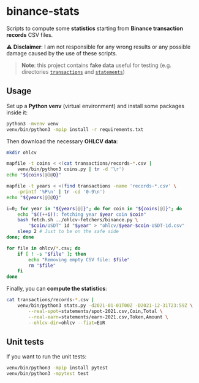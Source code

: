 # binance-stats

Scripts to compute some **statistics** starting from **Binance transaction records** CSV files.

:warning: **Disclaimer**: I am not responsible for any wrong results or any possible damage caused by the use of these scripts.

> **Note**: this project contains **fake data** useful for testing (e.g. directories [`transactions`](transactions) and [`statements`](statements))

## Usage

Set up a **Python venv** (virtual environment) and install some packages inside it:

```bash
python3 -mvenv venv
venv/bin/python3 -mpip install -r requirements.txt
```

Then download the necessary **OHLCV data**:

```bash
mkdir ohlcv

mapfile -t coins < <(cat transactions/records-*.csv |
    venv/bin/python3 coins.py | tr -d '\r')
echo "${coins[@]@Q}"

mapfile -t years < <(find transactions -name 'records-*.csv' \
    -printf '%P\n' | tr -cd '0-9\n')
echo "${years[@]@Q}"

i=0; for year in "${years[@]}"; do for coin in "${coins[@]}"; do
    echo "$((++i)): fetching year $year coin $coin"
    bash fetch.sh ../ohlcv-fetchers/binance.py \
        "$coin/USDT" 1d "$year" > "ohlcv/$year-$coin-USDT-1d.csv"
    sleep 2 # Just to be on the safe side
done; done

for file in ohlcv/*.csv; do
    if [ ! -s "$file" ]; then
        echo "Removing empty CSV file: $file"
        rm "$file"
    fi
done
```

Finally, you can **compute the statistics**:

```bash
cat transactions/records-*.csv |
    venv/bin/python3 stats.py -d2021-01-01T00Z -D2021-12-31T23:59Z \
        --real-spot=statements/spot-2021.csv,Coin,Total \
        --real-earn=statements/earn-2021.csv,Token,Amount \
        --ohlcv-dir=ohlcv --fiat=EUR
```

## Unit tests

If you want to run the unit tests:

```bash
venv/bin/python3 -mpip install pytest
venv/bin/python3 -mpytest test
```
